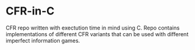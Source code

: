 # CFR-in-C
CFR repo written with exectution time in mind using C. Repo contains implementations of different CFR variants that can be used with different imperfect information games.
